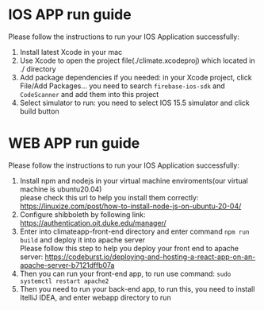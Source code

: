 # IOS APP run guide
Please follow the instructions to run your IOS Application successfully:  
1. Install latest Xcode in your mac
2. Use Xcode to open the project file(./climate.xcodeproj) which located in ./ directory
3. Add package dependencies if you needed: in your Xcode project, click File/Add Packages... you need to search `firebase-ios-sdk` and `CodeScanner` and add them into this project
4. Select simulator to run: you need to select IOS 15.5 simulator and click build button

# WEB APP run guide
Please follow the instructions to run your IOS Application successfully:
1. Install npm and nodejs in your virtual machine enviroments(our virtual machine is ubuntu20.04)  
please check this url to help you install them correctly: https://linuxize.com/post/how-to-install-node-js-on-ubuntu-20-04/
2. Configure shibboleth by following link: https://authentication.oit.duke.edu/manager/
3. Enter into climateapp-front-end directory and enter command `npm run build` and deploy it into apache server  
    Please follow this step to help you deploy your front end to apache server: https://codeburst.io/deploying-and-hosting-a-react-app-on-an-apache-server-b7121dffb07a
4. Then you can run your front-end app, to run use command: `sudo systemctl restart apache2`
5. Then you need to run your back-end app, to run this, you need to install ItelliJ IDEA, and enter webapp directory to run 
